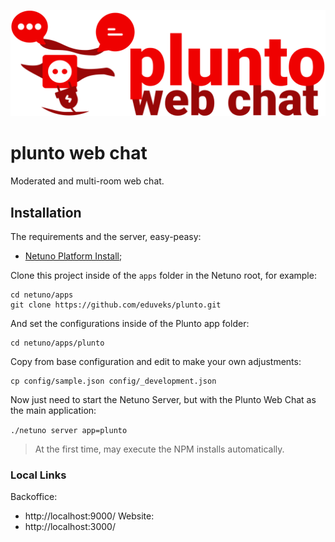 ![Logo](https://raw.githubusercontent.com/eduveks/plunto/main/docs/logo.svg)

# plunto web chat

Moderated and multi-room web chat.

## Installation

The requirements and the server, easy-peasy:

- [Netuno Platform Install](https://doc.netuno.org/docs/en/installation/);

Clone this project inside of the `apps` folder in the Netuno root, for example:

```
cd netuno/apps
git clone https://github.com/eduveks/plunto.git
```

And set the configurations inside of the Plunto app folder:

```
cd netuno/apps/plunto
```

Copy from base configuration and edit to make your own adjustments:

```
cp config/sample.json config/_development.json
```

Now just need to start the Netuno Server, but with the Plunto Web Chat as the main application:

`./netuno server app=plunto`

> At the first time, may execute the NPM installs automatically.

### Local Links

Backoffice:
 - http://localhost:9000/
Website:
 - http://localhost:3000/

